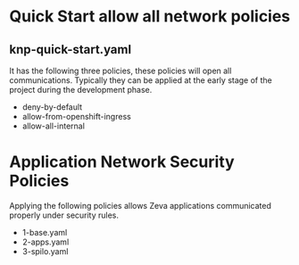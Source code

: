 # Quick Start allow all network policies

## knp-quick-start.yaml
It has the following three policies, these policies will open all communications. Typically they can be applied at the early stage of the project during the development phase.
* deny-by-default
* allow-from-openshift-ingress
* allow-all-internal

# Application Network Security Policies
Applying the following policies allows Zeva applications communicated properly under security rules.
* 1-base.yaml
* 2-apps.yaml
* 3-spilo.yaml
